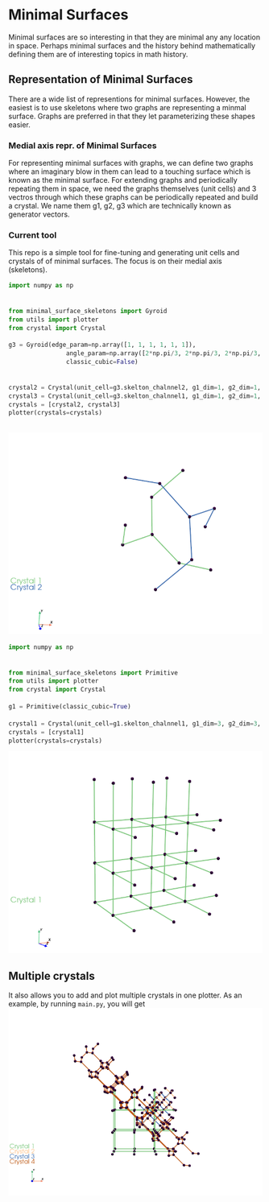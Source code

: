 # Minimal Surfaces
Minimal surfaces are so interesting in that they are minimal any any location in space. Perhaps minimal surfaces and the history behind mathematically defining them are of interesting topics in math history. 

## Representation of Minimal Surfaces
There are a wide list of representions for minimal surfaces. However, the easiest is to use skeletons where two graphs are representing a minmal surface. Graphs are preferred in that they let parameterizing these shapes easier. 

### Medial axis repr. of Minimal Surfaces
For representing minimal surfaces with graphs, we can define two graphs where an imaginary blow in them can lead to a touching surface which is known as the minimal surface. For extending graphs and periodically repeating them in space, we need the graphs themselves  (unit cells) and 3 vectros through which these graphs can be periodically repeated and build a crystal. We name them g1, g2, g3 which are technically known as generator vectors. 

### Current tool
This repo is a simple tool for fine-tuning and generating unit cells and crystals of of minimal surfaces. The focus is on their medial axis (skeletons).

```python
import numpy as np


from minimal_surface_skeletons import Gyroid
from utils import plotter                                  
from crystal import Crystal

g3 = Gyroid(edge_param=np.array([1, 1, 1, 1, 1, 1]), 
                angle_param=np.array([2*np.pi/3, 2*np.pi/3, 2*np.pi/3, 2*np.pi/3, 2*np.pi/3]), 
                classic_cubic=False)
                  

crystal2 = Crystal(unit_cell=g3.skelton_chalnnel2, g1_dim=1, g2_dim=1, g3_dim=1)    
crystal3 = Crystal(unit_cell=g3.skelton_chalnnel1, g1_dim=1, g2_dim=1, g3_dim=1)
crystals = [crystal2, crystal3]
plotter(crystals=crystals)
    
```
![image](images/result_gyroid.png)


```python
import numpy as np


from minimal_surface_skeletons import Primitive
from utils import plotter                                  
from crystal import Crystal

g1 = Primitive(classic_cubic=True)

crystal1 = Crystal(unit_cell=g1.skelton_chalnnel1, g1_dim=3, g2_dim=3, g3_dim=2)
crystals = [crystal1]
plotter(crystals=crystals)    
```
![image](images/result_primitive.png)

## Multiple crystals
It also allows you to add and plot multiple crystals in one plotter. As an example,
by running ```main.py```, you will get
![image](images/result1.png)
